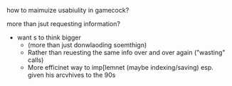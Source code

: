 how to maimuize usabiulity in gamecock?

more than jsut requesting information? 

- want s to think bigger
  - (more than just donwlaoding soemthign)
  - Rather than reuesting the same info over and over again ("wasting" calls)
  - More efficinet way to imp[lemnet (maybe indexing/saving) esp. given his arcvhives to the 90s



